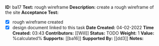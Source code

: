**ID:** ba17
**Text:** rough wireframe
**Description:** create a rough wireframe of the site
**Acceptance Test:**
- [x] rough wireframe created
- [x] design document linked to this task
**Date Created:** 04-02-2022
**Time Created:** 03:43
**Contributors:** [[Will]]
**Status:** TODO
**Weight:** 1
**Value:** %calculated%
**Supports:** [[ba16]]
**Supported By:** [[dd3]]
**Notes:**